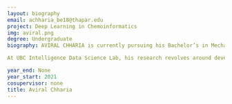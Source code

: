 ```yaml
---
layout: biography
email: achharia_be18@thapar.edu
project: Deep Learning in Chemoinformatics 
img: aviral.png
degree: Undergraduate
biography: AVIRAL CHHARIA is currently pursuing his Bachelor’s in Mechanical Engineering with a Minor in Computer Science from Thapar Institute of Engineering and Technology. He is a MITACS Globalink Research Scholar at the University of British Columbia. He is also the recipient of the SURGE Fellowship at the Indian Institute of Technology Kanpur, and the winner of University of Queensland’s Engineering Design Hackathon 2020 on Ventilator Design. His research interests include ML, Deep Learning, Computer Vision and Bioinformatics.

At UBC Intelligence Data Science Lab, his research revolves around developing in silico models for Bioinformatics problems.

year_end: None
year_start: 2021
cosupervisor: none
title: Aviral Chharia
---
```

